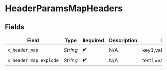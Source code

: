 # HeaderParamsMapHeaders


## Fields

| Field                   | Type                    | Required                | Description             | Example                 |
| ----------------------- | ----------------------- | ----------------------- | ----------------------- | ----------------------- |
| `x_header_map`          | *String*                | :heavy_check_mark:      | N/A                     | key1,value1,key2,value2 |
| `x_header_map_explode`  | *String*                | :heavy_check_mark:      | N/A                     | test1=val1,test2=val2   |